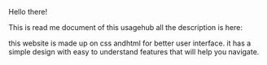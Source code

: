 Hello there!

This is read me document of this usagehub
all the description is here:

this website is made up on css andhtml
for better user interface. it has a simple design with easy to understand features that will help you navigate.


